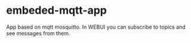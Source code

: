 # embeded-mqtt-app
App based on mqtt mosquitto.
In WEBUI you can subscribe to topics and see messages from them.
